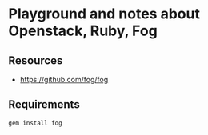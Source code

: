 Playground and notes about Openstack, Ruby, Fog
===============================================

Resources
---------
  * https://github.com/fog/fog


Requirements
------------

```bash
gem install fog
```
